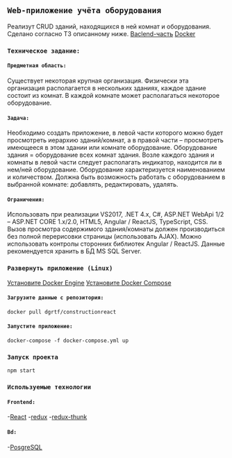 ## `Web-приложение учёта оборудования`
Реализут CRUD зданий, находящихся в ней комнат и оборудования.
Сделано согласно ТЗ описанному ниже.
[Baclend-часть](https://github.com/dgrtf/ConstructionReactWebServer)
[Docker](https://hub.docker.com/r/dgrtf/constructionreact)

### `Техническое задание:`

#### `Предметная область:`
Существует некоторая крупная организация.
Физически эта организация располагается в нескольких зданиях, каждое здание состоит из комнат.
В каждой комнате может располагаться некоторое оборудование.
#### `Задача:`
Необходимо создать приложение, в левой части которого можно будет просмотреть иерархию
зданий/комнат, а в правой части – просмотреть имеющееся в этом здании или комнате оборудование.
Оборудование здания = оборудование всех комнат здания.
Возле каждого здания и комнаты в левой части следует располагать индикатор, находится ли в нем/ней
оборудование.
Оборудование характеризуется наименованием и количеством.
Должна быть возможность работать с оборудованием в выбранной комнате: добавлять, редактировать,
удалять.
#### `Ограничения:`
Использовать при реализации VS2017, .NET 4.x, C#, ASP.NET WebApi 1/2 – ASP.NET CORE 1.x/2.0, HTML5, Angular
/ ReactJS, TypeScript, CSS.
Вызов просмотра содержимого здания/комнаты должен производиться без полной перерисовки страницы
(использовать AJAX).
Можно использовать контролы сторонних библиотек Angular / ReactJS.
Данные рекомендуется хранить в БД MS SQL Server.


### `Развернуть приложение (Linux)`
[Установите Docker Engine](https://docs.docker.com/engine/install/)
[Установите Docker Compose](https://docs.docker.com/compose/install/)
#### `Загрузите данные с репозитория:`
````
docker pull dgrtf/constructionreact
````
#### `Запустите приложение:`
````
docker-compose -f docker-compose.yml up
````


### `Запуск проекта`
````
npm start
````

### `Используемые технологии`

#### `Frontend:`
-[React](https://ru.react.js.org/)
-[redux](https://redux.js.org/)
-[redux-thunk](https://github.com/reduxjs/redux-thunk)

#### `Bd:`
-[PosgreSQL](https://hub.docker.com/_/postgres/)